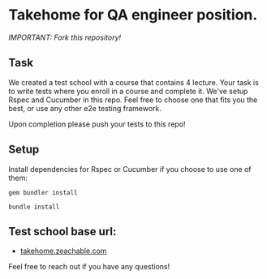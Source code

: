 # Takehome for QA engineer position.

*IMPORTANT: Fork this repository!* 

## Task

We created a test school with a course that contains 4 lecture.
Your task is to write tests where you enroll in a course and complete it.
We've setup Rspec and Cucumber in this repo.
Feel free to choose one that fits you the best, or use any other e2e testing framework.

Upon completion please push your tests to this repo!

## Setup

Install dependencies for Rspec or Cucumber if you choose to use one of them:
```
gem bundler install
```

```
bundle install
```

## Test school base url:

* [takehome.zeachable.com](takehome.zeachable.com)

Feel free to reach out if you have any questions!
